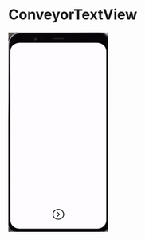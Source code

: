 # ConveyorTextView

<img src="https://github.com/aleksandr-hrankin/pictures/blob/main/convoyer_text_view.gif" width="200" height="400"/>
